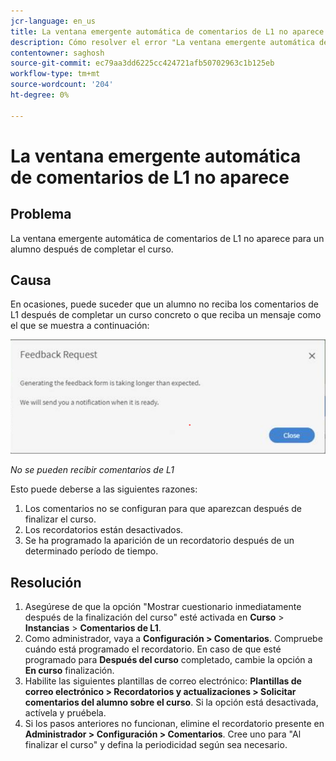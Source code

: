 ```yaml
---
jcr-language: en_us
title: La ventana emergente automática de comentarios de L1 no aparece
description: Cómo resolver el error "La ventana emergente automática de comentarios de L1 no aparece"
contentowner: saghosh
source-git-commit: ec79aa3dd6225cc424721afb50702963c1b125eb
workflow-type: tm+mt
source-wordcount: '204'
ht-degree: 0%

---
```




# La ventana emergente automática de comentarios de L1 no aparece

## Problema

La ventana emergente automática de comentarios de L1 no aparece para un alumno después de completar el curso.

## Causa

En ocasiones, puede suceder que un alumno no reciba los comentarios de L1 después de completar un curso concreto o que reciba un mensaje como el que se muestra a continuación:

![](assets/l1-feedback.png)

*No se pueden recibir comentarios de L1*

Esto puede deberse a las siguientes razones:

1. Los comentarios no se configuran para que aparezcan después de finalizar el curso.
1. Los recordatorios están desactivados.
1. Se ha programado la aparición de un recordatorio después de un determinado período de tiempo.

## Resolución

1. Asegúrese de que la opción &quot;Mostrar cuestionario inmediatamente después de la finalización del curso&quot; esté activada en **Curso** > **Instancias** > **Comentarios de L1**.
   <!--![](assets/l1-feedback.png)-->
1. Como administrador, vaya a **Configuración > Comentarios**. Compruebe cuándo está programado el recordatorio. En caso de que esté programado para **Después del curso** completado, cambie la opción a **En curso** finalización.
1. Habilite las siguientes plantillas de correo electrónico: **Plantillas de correo electrónico > Recordatorios y actualizaciones > Solicitar comentarios del alumno sobre el curso**. Si la opción está desactivada, actívela y pruébela.
1. Si los pasos anteriores no funcionan, elimine el recordatorio presente en **Administrador > Configuración > Comentarios**. Cree uno para &quot;Al finalizar el curso&quot; y defina la periodicidad según sea necesario.
